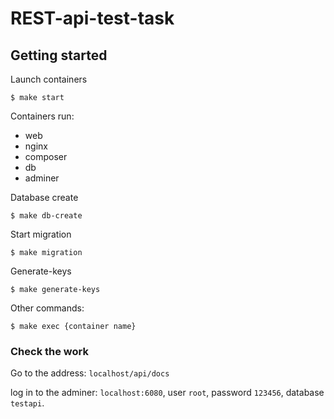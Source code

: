 # REST-api-test-task

## Getting started


Launch containers

```
$ make start
```

Containers run:

- web
- nginx
- composer
- db
- adminer


Database create

```
$ make db-create
```

Start migration

```
$ make migration
```

Generate-keys

```
$ make generate-keys
```

Other commands:

```
$ make exec {container name}
```

### Check the work

Go to the address: `localhost/api/docs`

log in to the adminer: `localhost:6080`, user `root`, password `123456`, database `testapi`.

